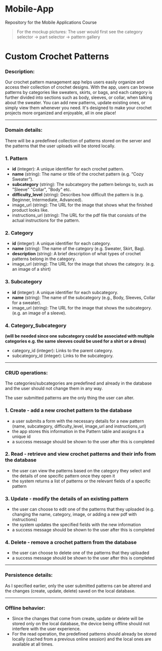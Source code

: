 # Mobile-App
Repository for the Mobile Applications Course

> For the mockup pictures: The user would first see the category selector → part selector → pattern gallery
>

# Custom Crochet Patterns

### Description:

Our crochet pattern management app helps users easily organize and access their collection of crochet designs. With the app, users can browse patterns by categories like sweaters, skirts, or bags, and each category is further divided into sections such as body, sleeves, or collar, when talking about the sweater. You can add new patterns, update existing ones, or simply view them whenever you need. It's designed to make your crochet projects more organized and enjoyable, all in one place!

---

### Domain details:

There will be a predefined collection of patterns stored on the server and the patterns that the user uploads will be stored locally.

### 1. **Pattern**

- **id** (integer): A unique identifier for each crochet pattern.
- **name** (string): The name or title of the crochet pattern (e.g. “Cozy Sweater”).
- **subcategory** (string): The subcategory the pattern belongs to, such as "Sleeve" "Collar", "Body" etc.
- **difficulty_level** (string): Describes how difficult the pattern is (e.g. Beginner, Intermediate, Advanced).
- image_url (string): The URL for the image that shows what the finished product looks like.
- instructions_url (string): The URL for the pdf file that consists of the actual instructions for the pattern.

### 2. **Category**

- **id** (integer): A unique identifier for each category.
- **name** (string): The name of the category (e.g. Sweater, Skirt, Bag).
- **description** (string): A brief description of what types of crochet patterns belong in the category.
- image_url (string): The URL for the image that shows the category. (e.g. an image of a shirt)

### 3. **Subcategory**

- **id** (integer): A unique identifier for each subcategory.
- **name** (string): The name of the subcategory (e.g., Body, Sleeves, Collar for a sweater).
- image_url (string): The URL for the image that shows the subcategory. (e.g. an image of a sleeve).

### 4. Category_**Subcategory**

**(will be needed since one subcategory could be associated with multiple categories e.g. the same sleeves could be used for a shirt or a dress)**

- category_id (integer): Links to the parent category.
- subcategory_id (integer): Links to the subcategory.

---

### CRUD operations:

The categories/subcategories are predefined and already in the database and the user should not change them in any way.

The user submitted patterns are the only thing the user can alter.

### 1. Create - add a new crochet pattern to the database

- a user submits a form with the necessary details for a new pattern (name, subcategory, difficulty_level, image_url and instructions_url)
- the app stores this information in the Pattern table and assigns it a unique id
- a success message should be shown to the user after this is completed

### 2. Read - retrieve and view crochet patterns and their info from the database

- the user can view the patterns based on the category they select and the details of one specific pattern once they open it
- the system returns a list of patterns or the relevant fields of a specific pattern

### 3. Update - modify the details of an existing pattern

- the user can choose to edit one of the patterns that they uploaded (e.g. changing the name, category, image, or adding a new pdf with instructions)
- the system updates the specified fields with the new information
- a success message should be shown to the user after this is completed

### 4. Delete - remove a crochet pattern from the database

- the user can choose to delete one of the patterns that they uploaded
- a success message should be shown to the user after this is completed

---

### Persistence details:

As I specified earlier, only the user submitted patterns can be altered and the changes (create, update, delete)  saved on the local database.

---

### Offline behavior:

- Since the changes that come from create, update or delete will be stored only on the local database, the device being offline should not interfere with the user experience.
- For the read operation, the predefined patterns should already be stored locally (cached from a previous online session) and the local ones are available at all times.
